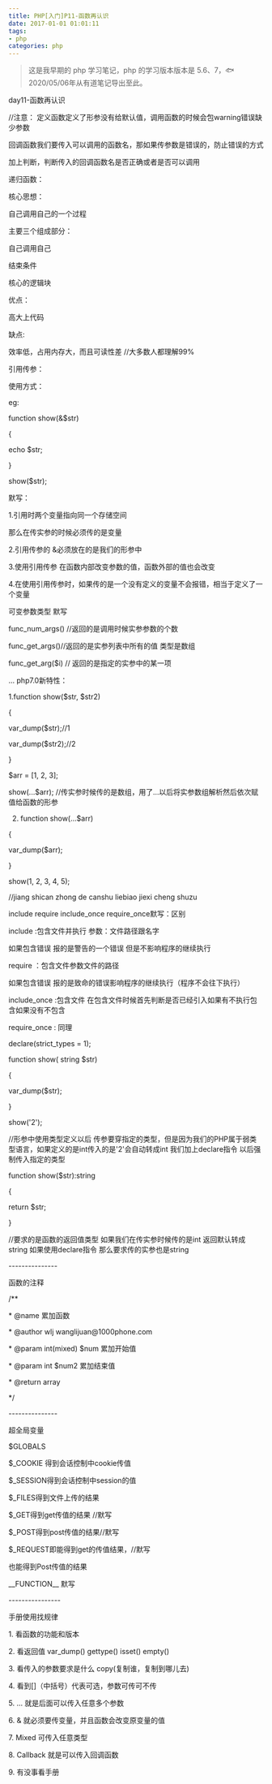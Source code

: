 ```yaml
---
title: PHP[入门]P11-函数再认识
date: 2017-01-01 01:01:11
tags:
- php
categories: php
---
```


> 这是我早期的 php 学习笔记，php 的学习版本版本是 5.6、7，🐟2020/05/06年从有道笔记导出至此。


day11-函数再认识

//注意：
定义函数定义了形参没有给默认值，调用函数的时候会包warning错误缺少参数

回调函数我们要传入可以调用的函数名，那如果传参数是错误的，防止错误的方式

加上判断，判断传入的回调函数名是否正确或者是否可以调用

递归函数：

核心思想：

自己调用自己的一个过程

主要三个组成部分：

自己调用自己

结束条件

核心的逻辑块

优点：

高大上代码

缺点:

效率低，占用内存大，而且可读性差 //大多数人都理解99%

引用传参：

使用方式：

eg:

function show(&\$str)

{

echo \$str;

}

show(\$str);

默写：

1.引用时两个变量指向同一个存储空间

那么在传实参的时候必须传的是变量

2.引用传参的 &必须放在的是我们的形参中

3.使用引用传参 在函数内部改变参数的值，函数外部的值也会改变

4.在使用引用传参时，如果传的是一个没有定义的变量不会报错，相当于定义了一个变量

可变参数类型 默写

func\_num\_args() //返回的是调用时候实参参数的个数

func\_get\_args()//返回的是实参列表中所有的值 类型是数组

func\_get\_arg(\$i) // 返回的是指定的实参中的某一项

\... php7.0新特性：

1.function show(\$str, \$str2)

{

var\_dump(\$str);//1

var\_dump(\$str2);//2

}

\$arr = \[1, 2, 3\];

show(\...\$arr);
//传实参时候传的是数组，用了\...以后将实参数组解析然后依次赋值给函数的形参

2. function show(\...\$arr)

{

var\_dump(\$arr);

}

show(1, 2, 3, 4, 5);

//jiang shican zhong de canshu liebiao jiexi cheng shuzu

include require include\_once require\_once默写：区别

include :包含文件并执行 参数：文件路径跟名字

如果包含错误 报的是警告的一个错误 但是不影响程序的继续执行

require ：包含文件参数文件的路径

如果包含错误 报的是致命的错误影响程序的继续执行（程序不会往下执行）

include\_once :包含文件
在包含文件时候首先判断是否已经引入如果有不执行包含如果没有不包含

require\_once : 同理

declare(strict\_types = 1);

function show( string \$str)

{

var\_dump(\$str);

}

show(\'2\');

//形参中使用类型定义以后
传参要穿指定的类型，但是因为我们的PHP属于弱类型语言，如果定义的是int传入的是\'2\'会自动转成int
我们加上declare指令 以后强制传入指定的类型

function show(\$str):string

{

return \$str;

}

//要求的是函数的返回值类型 如果我们在传实参时候传的是int
返回默认转成string 如果使用declare指令 那么要求传的实参也是string

\-\-\-\-\-\-\-\-\-\-\-\-\-\--

函数的注释

/\*\*

\* \@name 累加函数

\* \@author wlj wanglijuan\@1000phone.com

\* \@param int(mixed) \$num 累加开始值

\* \@param int \$num2 累加结束值

\* \@return array

\*/

\-\-\-\-\-\-\-\-\-\-\-\-\-\--

超全局变量

\$GLOBALS

\$\_COOKIE 得到会话控制中cookie传值

\$\_SESSION得到会话控制中session的值

\$\_FILES得到文件上传的结果

\$\_GET得到get传值的结果 //默写

\$\_POST得到post传值的结果//默写

\$\_REQUEST即能得到get的传值结果，//默写

也能得到Post传值的结果

\_\_FUNCTION\_\_ 默写

\-\-\-\-\-\-\-\-\-\-\-\-\-\-\--

手册使用找规律

1\. 看函数的功能和版本

2\. 看返回值 var\_dump() gettype() isset() empty()

3\. 看传入的参数要求是什么 copy(复制谁，复制到哪儿去)

4\. 看到\[\]（中括号）代表可选，参数可传可不传

5\. \... 就是后面可以传入任意多个参数

6\. & 就必须要传变量，并且函数会改变原变量的值

7\. Mixed 可传入任意类型

8\. Callback 就是可以传入回调函数

9\. 有没事看手册
